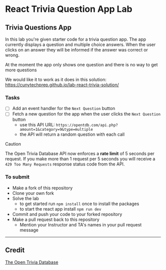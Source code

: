 # React Trivia Question App Lab

## Trivia Questions App

In this lab you're given starter code for a trivia question app. The app currently displays a question and multiple choice answers. When the user clicks on an answer they will be informed if the answer was correct or wrong.

At the moment the app only shows one question and there is no way to get more questions

We would like it to work as it does in this solution: https://cunytechprep.github.io/lab-react-trivia-solution/

### Tasks

- [ ] Add an event handler for the `Next Question` button
- [ ] Fetch a new question for the app when the user clicks the `Next Question` button
  - use this API URL: `https://opentdb.com/api.php?amount=1&category=9&type=multiple`
  - the API will return a random question with each call

> [!CAUTION]
> The Open Trivia Database API now enforces a **rate limit** of 5 seconds per request. If you make more than 1 request per 5 seconds you will receive a `429 Too Many Requests` response status code from the API.

### To submit

- Make a fork of this repository
- Clone your own fork
- Solve the lab
  - to get started run `npm install` once to install the packages
  - to start the react app install `npm run dev`
- Commit and push your code to your forked repository
- Make a pull request back to this repository
  - Mention your Instructor and TA's names in your pull request message

---

## Credit

[The Open Trivia Database](https://opentdb.com/)
